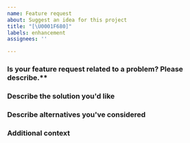 ```yaml
---
name: Feature request
about: Suggest an idea for this project
title: "[\U0001F680]"
labels: enhancement
assignees: ''

---
```


### Is your feature request related to a problem? Please describe.**
<!-- A clear and concise description of what the problem is. Ex. I'm always frustrated when [...] -->

### Describe the solution you'd like
<!-- A clear and concise description of what you want to happen. -->

### Describe alternatives you've considered
<!-- A clear and concise description of any alternative solutions or features you've considered. -->

### Additional context
<!-- Add any other context or screenshots about the feature request here. -->
